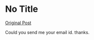 # No Title

[Original Post](https://discourse.onlinedegree.iitm.ac.in/t/166816/2)

<p>Could you send me your email id. thanks.</p>